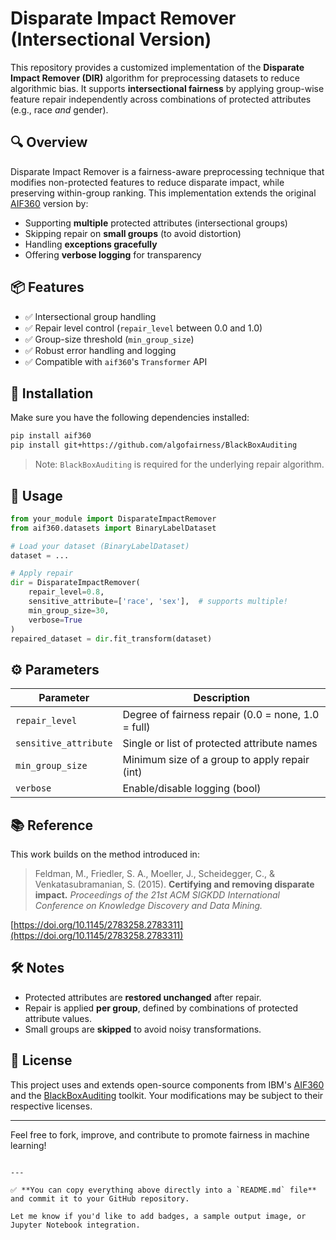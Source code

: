 # Disparate Impact Remover (Intersectional Version)

This repository provides a customized implementation of the **Disparate Impact Remover (DIR)** algorithm for preprocessing datasets to reduce algorithmic bias. It supports **intersectional fairness** by applying group-wise feature repair independently across combinations of protected attributes (e.g., race *and* gender).

## 🔍 Overview

Disparate Impact Remover is a fairness-aware preprocessing technique that modifies non-protected features to reduce disparate impact, while preserving within-group ranking. This implementation extends the original [AIF360]([https://github.com/IBM/AIF360](https://aif360.readthedocs.io/en/stable/modules/generated/aif360.algorithms.preprocessing.DisparateImpactRemover.html#id2)) version by:

- Supporting **multiple** protected attributes (intersectional groups)
- Skipping repair on **small groups** (to avoid distortion)
- Handling **exceptions gracefully**
- Offering **verbose logging** for transparency

## 📦 Features

- ✅ Intersectional group handling
- ✅ Repair level control (`repair_level` between 0.0 and 1.0)
- ✅ Group-size threshold (`min_group_size`)
- ✅ Robust error handling and logging
- ✅ Compatible with `aif360`'s `Transformer` API

## 🚀 Installation

Make sure you have the following dependencies installed:

```bash
pip install aif360
pip install git+https://github.com/algofairness/BlackBoxAuditing

````

> Note: `BlackBoxAuditing` is required for the underlying repair algorithm.

## 🧪 Usage

```python
from your_module import DisparateImpactRemover
from aif360.datasets import BinaryLabelDataset

# Load your dataset (BinaryLabelDataset)
dataset = ...

# Apply repair
dir = DisparateImpactRemover(
    repair_level=0.8,
    sensitive_attribute=['race', 'sex'],  # supports multiple!
    min_group_size=30,
    verbose=True
)
repaired_dataset = dir.fit_transform(dataset)
```

## ⚙️ Parameters

| Parameter             | Description                                        |
| --------------------- | -------------------------------------------------- |
| `repair_level`        | Degree of fairness repair (0.0 = none, 1.0 = full) |
| `sensitive_attribute` | Single or list of protected attribute names        |
| `min_group_size`      | Minimum size of a group to apply repair (int)      |
| `verbose`             | Enable/disable logging (bool)                      |

## 📚 Reference

This work builds on the method introduced in:

> Feldman, M., Friedler, S. A., Moeller, J., Scheidegger, C., & Venkatasubramanian, S. (2015).
> **Certifying and removing disparate impact.**
> *Proceedings of the 21st ACM SIGKDD International Conference on Knowledge Discovery and Data Mining.*

[https://doi.org/10.1145/2783258.2783311](https://doi.org/10.1145/2783258.2783311)

## 🛠 Notes

* Protected attributes are **restored unchanged** after repair.
* Repair is applied **per group**, defined by combinations of protected attribute values.
* Small groups are **skipped** to avoid noisy transformations.

## 📄 License

This project uses and extends open-source components from IBM's [AIF360](https://github.com/IBM/AIF360) and the [BlackBoxAuditing](https://github.com/algofairness/BlackBoxAuditing) toolkit. Your modifications may be subject to their respective licenses.

---

Feel free to fork, improve, and contribute to promote fairness in machine learning!

```

---

✅ **You can copy everything above directly into a `README.md` file** and commit it to your GitHub repository.

Let me know if you'd like to add badges, a sample output image, or Jupyter Notebook integration.
```
